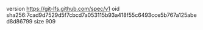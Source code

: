 version https://git-lfs.github.com/spec/v1
oid sha256:7cad9d7529d5f7cbcd7a053115b93a418f55c6493cce5b767a125abed8d86799
size 909
